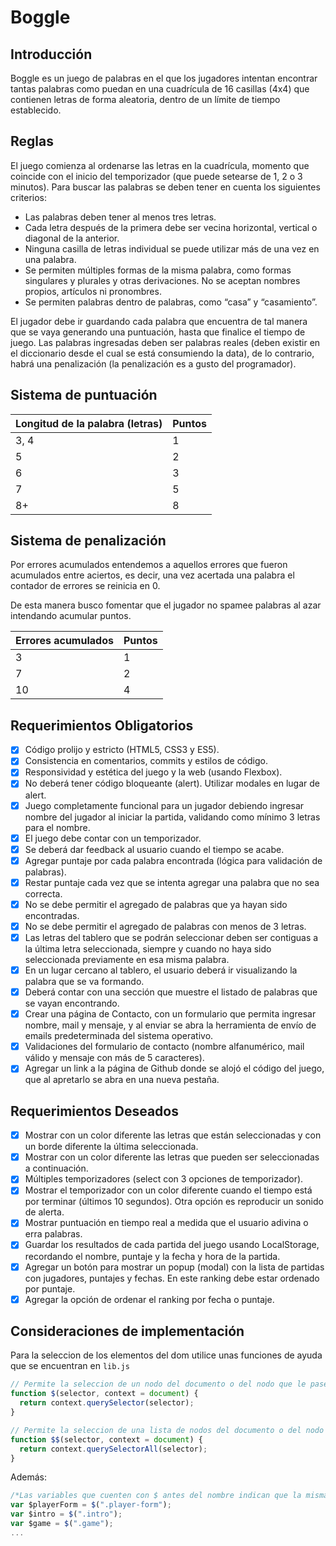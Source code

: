 # Boggle

## Introducción

Boggle es un juego de palabras en el que los jugadores intentan encontrar tantas palabras como puedan en una cuadrícula de 16 casillas (4x4) que contienen letras de forma aleatoria, dentro de un límite de tiempo establecido.

## Reglas

El juego comienza al ordenarse las letras en la cuadrícula, momento que coincide con el inicio del temporizador (que puede setearse de 1, 2 o 3 minutos). Para buscar las palabras se deben tener en cuenta los siguientes criterios:

- Las palabras deben tener al menos tres letras.
- Cada letra después de la primera debe ser vecina horizontal, vertical o diagonal de la anterior.
- Ninguna casilla de letras individual se puede utilizar más de una vez en una palabra.
- Se permiten múltiples formas de la misma palabra, como formas singulares y plurales y otras derivaciones. No se aceptan nombres propios, artículos ni pronombres.
- Se permiten palabras dentro de palabras, como “casa” y “casamiento”.

El jugador debe ir guardando cada palabra que encuentra de tal manera que se vaya generando una puntuación, hasta que finalice el tiempo de juego. Las palabras ingresadas deben ser palabras reales (deben existir en el diccionario desde el cual se está consumiendo la data), de lo contrario, habrá una penalización (la penalización es a gusto del programador).

## Sistema de puntuación

| Longitud de la palabra (letras) | Puntos |
| ------------------------------- | ------ |
| 3, 4                            | 1      |
| 5                               | 2      |
| 6                               | 3      |
| 7                               | 5      |
| 8+                              | 8      |

## Sistema de penalización

Por errores acumulados entendemos a aquellos errores que fueron acumulados entre aciertos, es decir, una vez acertada una palabra el contador de errores se reinicia en 0.

De esta manera busco fomentar que el jugador no spamee palabras al azar intendando acumular puntos.

| Errores acumulados | Puntos |
| ------------------ | ------ |
| 3                  | 1      |
| 7                  | 2      |
| 10                 | 4      |

## Requerimientos Obligatorios

- [x] Código prolijo y estricto (HTML5, CSS3 y ES5).
- [x] Consistencia en comentarios, commits y estilos de código.
- [x] Responsividad y estética del juego y la web (usando Flexbox).
- [x] No deberá tener código bloqueante (alert). Utilizar modales en lugar de alert.
- [x] Juego completamente funcional para un jugador debiendo ingresar nombre del jugador al iniciar la partida, validando como mínimo 3 letras para el nombre.
- [x] El juego debe contar con un temporizador.
- [x] Se deberá dar feedback al usuario cuando el tiempo se acabe.
- [x] Agregar puntaje por cada palabra encontrada (lógica para validación de palabras).
- [x] Restar puntaje cada vez que se intenta agregar una palabra que no sea correcta.
- [x] No se debe permitir el agregado de palabras que ya hayan sido encontradas.
- [x] No se debe permitir el agregado de palabras con menos de 3 letras.
- [x] Las letras del tablero que se podrán seleccionar deben ser contiguas a la última letra seleccionada, siempre y cuando no haya sido seleccionada previamente en esa misma palabra.
- [x] En un lugar cercano al tablero, el usuario deberá ir visualizando la palabra que se va formando.
- [x] Deberá contar con una sección que muestre el listado de palabras que se vayan encontrando.
- [x] Crear una página de Contacto, con un formulario que permita ingresar nombre, mail y mensaje, y al enviar se abra la herramienta de envío de emails predeterminada del sistema operativo.
- [x] Validaciones del formulario de contacto (nombre alfanumérico, mail válido y mensaje con más de 5 caracteres).
- [x] Agregar un link a la página de Github donde se alojó el código del juego, que al apretarlo se abra en una nueva pestaña.

## Requerimientos Deseados

- [x] Mostrar con un color diferente las letras que están seleccionadas y con un borde diferente la última seleccionada.
- [x] Mostrar con un color diferente las letras que pueden ser seleccionadas a continuación.
- [x] Múltiples temporizadores (select con 3 opciones de temporizador).
- [x] Mostrar el temporizador con un color diferente cuando el tiempo está por terminar (últimos 10 segundos). Otra opción es reproducir un sonido de alerta.
- [x] Mostrar puntuación en tiempo real a medida que el usuario adivina o erra palabras.
- [x] Guardar los resultados de cada partida del juego usando LocalStorage, recordando el nombre, puntaje y la fecha y hora de la partida.
- [x] Agregar un botón para mostrar un popup (modal) con la lista de partidas con jugadores, puntajes y fechas. En este ranking debe estar ordenado por puntaje.
- [x] Agregar la opción de ordenar el ranking por fecha o puntaje.

## Consideraciones de implementación

Para la seleccion de los elementos del dom utilice unas funciones de ayuda que se encuentran en `lib.js`

```js
// Permite la seleccion de un nodo del documento o del nodo que le pasemos como contexto
function $(selector, context = document) {
  return context.querySelector(selector);
}

// Permite la seleccion de una lista de nodos del documento o del nodo que le pasemos como contexto
function $$(selector, context = document) {
  return context.querySelectorAll(selector);
}
```

Además:

```js
/*Las variables que cuenten con $ antes del nombre indican que la misma contiene un nodo del DOM o lista de nodos.*/
var $playerForm = $(".player-form");
var $intro = $(".intro");
var $game = $(".game");
...
```
